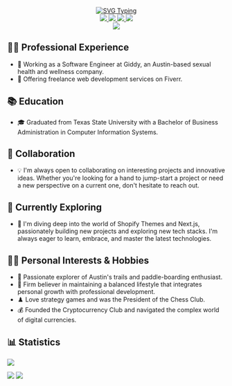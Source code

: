 <p align="center">
<a href="https://github.com/mrwebwork">
    <img src="https://readme-typing-svg.demolab.com?font=Montserrat&duration=2000&pause=1000&color=C6E7E4&multiline=true&width=500&height=100&lines=Allan+Hillman;Front-End Engineer+%7C+B.B.A.+in+CIS;Websites+%7C+Cybersecurity+%7C+Analytics" alt="SVG Typing"/>
</a>
<br/>

<a href="https://allanhillman.com">
    <img src="https://img.shields.io/badge/Website-allanhillman.com-red?style=flat-square">
</a>  
<a href="https://allan-hillman-resume.tiiny.site/">
    <img src="https://img.shields.io/badge/PDF-CV-red?style=flat-square&logo=adobe">
</a>
<a href="https://www.linkedin.com/in/allanhillman/">
    <img src="https://img.shields.io/badge/-Linkedin-blue?style=flat-square&logo=linkedin">
</a>
<a href="mailto:tech@allanswebwork.info">
    <img src="https://img.shields.io/badge/-Email-red?style=flat-square&logo=gmail&logoColor=white">
</a>

<br/> 

<a href="https://github.com/mrwebwork">
    <img src="https://github-stats-alpha.vercel.app/api?username=mrwebwork&cc=002B36&tc=FFFFFF&ic=268BD2&bc=859900">
</a>

</p>

## 🧑‍💻 Professional Experience
- :office: Working as a Software Engineer at Giddy, an Austin-based sexual health and wellness company.
- :briefcase: Offering freelance web development services on Fiverr.

## 📚 Education
- :mortar_board: Graduated from Texas State University with a Bachelor of Business Administration in Computer Information Systems.

## 🤝 Collaboration
- 💡 I'm always open to collaborating on interesting projects and innovative ideas. Whether you're looking for a hand to jump-start a project or need a new perspective on a current one, don't hesitate to reach out.

## 🎯 Currently Exploring
- 🚀 I'm diving deep into the world of Shopify Themes and Next.js, passionately building new projects and exploring new tech stacks. I'm always eager to learn, embrace, and master the latest technologies.

## 👨‍🔬 Personal Interests & Hobbies
- :athletic_shoe: Passionate explorer of Austin's trails and paddle-boarding enthusiast.
- :runner: Firm believer in maintaining a balanced lifestyle that integrates personal growth with professional development.
- :chess_pawn: Love strategy games and was the President of the Chess Club.
- :moneybag: Founded the Cryptocurrency Club and navigated the complex world of digital currencies.

## 📊 Statistics

![](http://github-profile-summary-cards.vercel.app/api/cards/profile-details?username=mrwebwork&theme=solarized) 

![](http://github-profile-summary-cards.vercel.app/api/cards/repos-per-language?username=mrwebwork&theme=solarized) 
![](http://github-profile-summary-cards.vercel.app/api/cards/most-commit-language?username=mrwebwork&theme=solarized)
